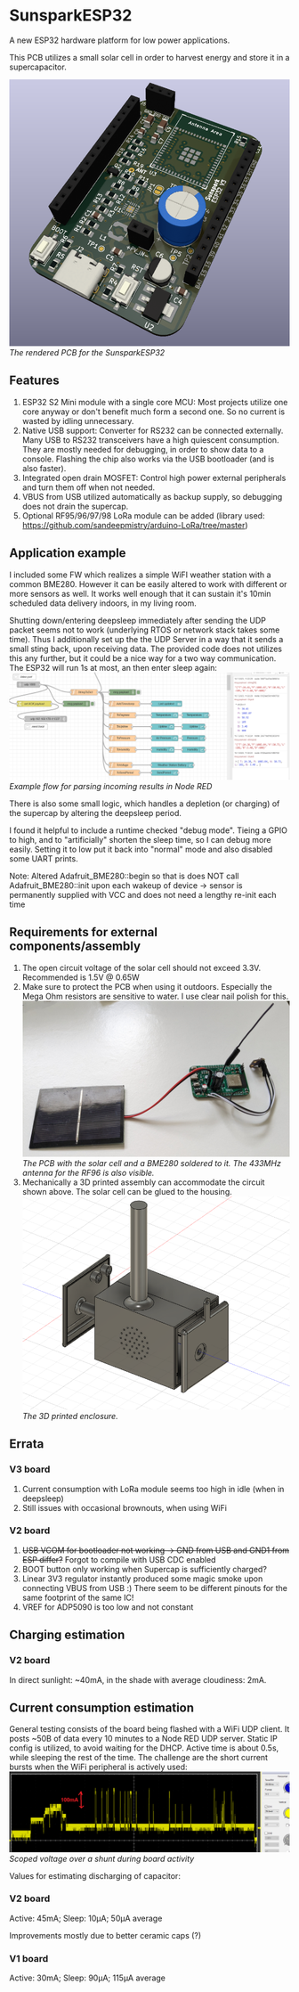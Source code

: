 # SunsparkESP32
A new ESP32 hardware platform for low power applications.

This PCB utilizes a small solar cell in order to harvest energy and store it in a supercapacitor.

![image info](doc/pcb_render.PNG)
*The rendered PCB for the SunsparkESP32*

## Features
1. ESP32 S2 Mini module with a single core MCU: Most projects utilize one core anyway or don't benefit much form a second one. So no current is wasted by idling unnecessary.
2. Native USB support: Converter for RS232 can be connected externally. Many USB to RS232 transceivers have a high quiescent consumption. They are mostly needed for debugging, in order to show data to a console. Flashing the chip also works via the USB bootloader (and is also faster).
3. Integrated open drain MOSFET: Control high power external peripherals and turn them off when not needed.
4. VBUS from USB utilized automatically as backup supply, so debugging does not drain the supercap.
5. Optional RF95/96/97/98 LoRa module can be added (library used: https://github.com/sandeepmistry/arduino-LoRa/tree/master)

## Application example
I included some FW which realizes a simple WiFI weather station with a common BME280. However it can be easily altered to work with different or more sensors as well. It works well enough that it can sustain it's 10min scheduled data delivery indoors, in my living room.

Shutting down/entering deepsleep immediately after sending the UDP packet seems not to work (underlying RTOS or network stack takes some time). Thus I additionally set up the the UDP Server in a way that it sends a small sting back, upon receiving data.
The provided code does not utilizes this any further, but it could be a nice way for a two way communication. The ESP32 will run 1s at most, an then enter sleep again:
![image info](doc/nodeRed_setup.PNG)
*Example flow for parsing incoming results in Node RED*

There is also some small logic, which handles a depletion (or charging) of the supercap by altering the deepsleep period.

I found it helpful to include a runtime checked "debug mode". Tieing a GPIO to high, and to "artificially" shorten the sleep time, so I can debug more easily. Setting it to low put it back into "normal" mode and also disabled some UART prints.

Note: Altered Adafruit_BME280::begin so that is does NOT call
Adafruit_BME280::init upon each wakeup of device -> sensor is permanently
supplied with VCC and does not need a lengthy re-init each time

## Requirements for external components/assembly
1. The open circuit voltage of the solar cell should not exceed 3.3V. Recommended is 1.5V @ 0.65W
2. Make sure to protect the PCB when using it outdoors. Especially the Mega Ohm resistors are sensitive to water. I use clear nail polish for this. ![image info](doc/pcb_assembled.jpg)
*The PCB with the solar cell and a BME280 soldered to it. The 433MHz antenna for the RF96 is also visible.*
3. Mechanically a 3D printed assembly can accommodate the circuit shown above. The solar cell can be glued to the housing. ![image info](doc/housingGroup.PNG)
*The 3D printed enclosure.*

## Errata
### V3 board
1. Current consumption with LoRa module seems too high in idle (when in deepsleep)
2. Still issues with occasional brownouts, when using WiFi
### V2 board
1. ~~USB VCOM for bootloader not working -> GND from USB and GND1 from ESP differ?~~ Forgot to compile with USB CDC enabled
2. BOOT button only working when Supercap is sufficiently charged?
3. Linear 3V3 regulator instantly produced some magic smoke upon connecting VBUS from USB :) There seem to be different pinouts for the same footprint of the same IC!
4. VREF for ADP5090 is too low and not constant


## Charging estimation
### V2 board
In direct sunlight: ~40mA, in the shade with average cloudiness: 2mA.

## Current consumption estimation
General testing consists of the board being flashed with a WiFi UDP client. It posts ~50B of data every 10 minutes to a Node RED UDP server. Static IP config is utilized, to avoid waiting for the DHCP.
Active time is about 0.5s, while sleeping the rest of the time.
The challenge are the short current bursts when the WiFi peripheral is actively used:
![image info](doc/CurrentActive0R2_Shunt.PNG)
*Scoped voltage over a shunt during board activity*

Values for estimating discharging of capacitor:
### V2 board
Active: 45mA; Sleep: 10µA; 50µA average

Improvements mostly due to better ceramic caps (?)
### V1 board
Active: 30mA; Sleep: 90µA; 115µA average

